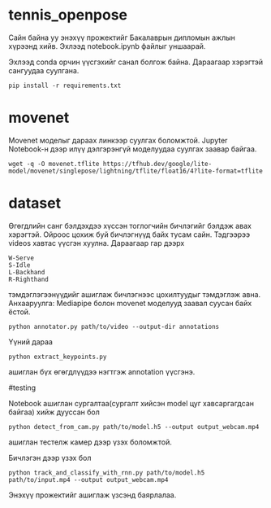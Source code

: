 # tennis_openpose

Сайн байна уу энэхүү прожектийг Бакалаврын дипломын ажлын хүрээнд хийв. Эхлээд notebook.ipynb файлыг уншаарай.

Эхлээд conda орчин үүсгэхийг санал болгож байна. Дараагаар хэрэгтэй сангуудаа суулгана.

```
pip install -r requirements.txt
```

# movenet

Movenet моделыг дараах линкээр суулгах боломжтой. Jupyter Notebook-н дээр илүү дэлгэрэнгүй моделуудаа суулгах заавар байгаа.

```
wget -q -O movenet.tflite https://tfhub.dev/google/lite-model/movenet/singlepose/lightning/tflite/float16/4?lite-format=tflite
```

# dataset

Өгөгдлийн санг бэлдэхдээ хүссэн тоглогчийн бичлэгийг бэлдэж авах хэрэгтэй. Ойроос цохиж буй бичлэгнүүд байх тусам сайн. Тэдгээрээ videos хавтас үүсгэн хуулна.
Дараагаар гар дээрх

```
W-Serve
S-Idle
L-Backhand
R-Righthand
```

тэмдэглэгээнүүдийг ашиглаж бичлэгнээс цохилтуудыг тэмдэглэж авна. Анхааруулга: Mediapipe болон movenet моделууд заавал суусан байх ёстой.

```
python annotator.py path/to/video --output-dir annotations
```

Үүний дараа

```
python extract_keypoints.py
```

ашиглан бүх өгөгдлүүдээ нэгтгэж annotation үүсгэнэ.

#testing

Notebook ашиглан сургалтаа(сургалт хийсэн model цуг хавсаргагдсан байгаа) хийж дууссан бол

```
python detect_from_cam.py path/to/model.h5 --output output_webcam.mp4
```

ашиглан тестелж камер дээр үзэх боломжтой.

Бичлэгэн дээр үзэх бол

```
python track_and_classify_with_rnn.py path/to/model.h5  path/to/input.mp4 --output output_webcam.mp4
```

Энэхүү прожектийг ашиглаж үзсэнд баярлалаа.
